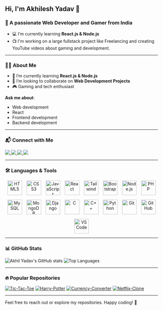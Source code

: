 ## Hi, I'm Akhilesh Yadav 👋

### 🌟 A passionate Web Developer and Gamer from India

- 💻 I’m currently learning **React.js & Node.js**
- 📺 I'm working on a large fullstack project like Freelancing and creating YouTube videos about gaming and development.

---

### 👨‍💻 About Me
- 🌱 I’m currently learning **React.js & Node.js**
- 👯 I’m looking to collaborate on **Web Development Projects**
- 🎮 Gaming and tech enthusiast

**Ask me about**:
- Web development
- React
- Frontend development
- Backend development

---

### 📬 Connect with Me
<p align="left">
  <a href="mailto:yadavakhil766@gmail.com" target="_blank">
    <img src="https://img.shields.io/badge/Gmail-D14836?style=for-the-badge&logo=gmail&logoColor=white" />
  </a>
  <a href="https://www.linkedin.com/in/akhilesh-yadav-5a0955310?utm_source=share&utm_campaign=share_via&utm_content=profile&utm_medium=android_app" target="_blank">
    <img src="https://img.shields.io/badge/LinkedIn-0077B5?style=for-the-badge&logo=linkedin&logoColor=white" />
  </a>
  <a href="https://www.instagram.com/akhil_yadav972?igsh=MW14NGMxOTY3ZTh0ZA==" target="_blank">
    <img src="https://img.shields.io/badge/Instagram-E4405F?style=for-the-badge&logo=instagram&logoColor=white" />
  </a>
  <a href="https://youtube.com/@lordakhilgaming3375?si=DerW7D2QPkekufQV" target="_blank">
    <img src="https://img.shields.io/badge/YouTube-FF0000?style=for-the-badge&logo=youtube&logoColor=white" />
  </a>
</p>

---

### 🛠️ Languages & Tools
<div align="center">
  <div style="display: flex; flex-wrap: wrap; justify-content: center; gap: 15px;">
    <!-- Frontend -->
    <img width="48" height="48" src="https://img.icons8.com/color/48/html-5--v1.png" alt="HTML5"/>
    <img width="48" height="48" src="https://img.icons8.com/color/48/css3.png" alt="CSS3"/>
    <img width="48" height="48" src="https://img.icons8.com/color/48/javascript--v1.png" alt="JavaScript"/>
    <img width="48" height="48" src="https://img.icons8.com/color/48/react-native.png" alt="React"/>
    <img width="48" height="48" src="https://img.icons8.com/color/48/tailwind_css.png" alt="Tailwind"/>
    <img width="48" height="48" src="https://img.icons8.com/color/48/bootstrap.png" alt="Bootstrap"/>
    <!-- Backend & Databases -->
    <img width="48" height="48" src="https://img.icons8.com/color/48/nodejs.png" alt="Node.js"/>
    <img width="48" height="48" src="https://img.icons8.com/color/48/php.png" alt="PHP"/>
    <img width="48" height="48" src="https://img.icons8.com/color/48/mysql-logo.png" alt="MySQL"/>
    <img width="48" height="48" src="https://img.icons8.com/color/48/mongodb.png" alt="MongoDB"/>
    <img width="48" height="48" src="https://img.icons8.com/external-tal-revivo-color-tal-revivo/48/external-django-a-high-level-python-web-framework-that-encourages-rapid-development-logo-color-tal-revivo.png" alt="Django"/>
    <!-- Programming Languages -->
    <img width="48" height="48" src="https://img.icons8.com/color/48/c-programming.png" alt="C"/>
    <img width="48" height="48" src="https://img.icons8.com/color/48/c-plus-plus-logo.png" alt="C++"/>
    <img width="48" height="48" src="https://img.icons8.com/color/48/python--v1.png" alt="Python"/>
    <!-- Tools -->
    <img width="48" height="48" src="https://img.icons8.com/color/48/git.png" alt="Git"/>
    <img width="48" height="48" src="https://img.icons8.com/color/48/github--v1.png" alt="GitHub"/>
    <img width="48" height="48" src="https://img.icons8.com/color/48/visual-studio-code-2019.png" alt="VS Code"/>
  </div>
</div>

---

### 📊 GitHub Stats
<p align="left">
  <img src="https://github-readme-stats.vercel.app/api?username=YaadavAkhilesh&show_icons=true&theme=radical" alt="Akhil Yadav's GitHub stats" />
  <img src="https://github-readme-stats.vercel.app/api/top-langs/?username=YaadavAkhilesh&layout=compact&theme=radical" alt="Top Languages" />
</p>

---

### 🔥 Popular Repositories
[![Tic-Tac-Toe](https://github-readme-stats.vercel.app/api/pin/?username=YaadavAkhilesh&repo=Tic-Tac-Toe&theme=radical)](https://github.com/YaadavAkhilesh/Tic-Tac-Toe)
[![Harry-Potter](https://github-readme-stats.vercel.app/api/pin/?username=YaadavAkhilesh&repo=Harry-Potter&theme=radical)](https://github.com/YaadavAkhilesh/Harry-Potter)
[![Currency-Converter](https://github-readme-stats.vercel.app/api/pin/?username=YaadavAkhilesh&repo=Currency-Converter&theme=radical)](https://github.com/YaadavAkhilesh/Currency-Converter)
[![Netflix-Clone](https://github-readme-stats.vercel.app/api/pin/?username=YaadavAkhilesh&repo=Netflix-Clone&theme=radical)](https://github.com/YaadavAkhilesh/Netflix-Clone)

---

Feel free to reach out or explore my repositories. Happy coding! 🎉
